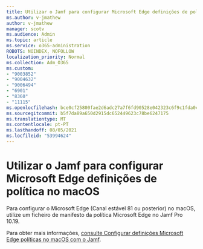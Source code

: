 ```yaml
---
title: Utilizar o Jamf para configurar Microsoft Edge definições de política no macOS
ms.author: v-jmathew
author: v-jmathew
manager: scotv
ms.audience: Admin
ms.topic: article
ms.service: o365-administration
ROBOTS: NOINDEX, NOFOLLOW
localization_priority: Normal
ms.collection: Adm_O365
ms.custom:
- "9003852"
- "9004632"
- "9006494"
- "6901"
- "8360"
- "11115"
ms.openlocfilehash: bce0cf25800fae2d6adc27a7f6fd90528e042323c6f9c1fda0c4fb6f139d46b9
ms.sourcegitcommit: b5f7da89a650d2915dc652449623c78be6247175
ms.translationtype: MT
ms.contentlocale: pt-PT
ms.lasthandoff: 08/05/2021
ms.locfileid: "53994624"
---
```

# <a name="use-jamf-to-configure-microsoft-edge-policy-settings-on-macos"></a>Utilizar o Jamf para configurar Microsoft Edge definições de política no macOS

Para configurar o Microsoft Edge (Canal estável 81 ou posterior) no macOS, utilize um ficheiro de manifesto da política Microsoft Edge no Jamf Pro 10.19.

Para obter mais informações, [consulte Configurar definições Microsoft Edge políticas no macOS com o Jamf](https://go.microsoft.com/fwlink/?linkid=2134761).
